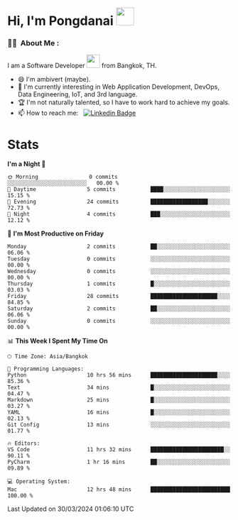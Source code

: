 <h1 align="left">Hi, I'm Pongdanai <img src="https://media.giphy.com/media/hvRJCLFzcasrR4ia7z/giphy.gif" width="40"></h1>

### :man_technologist: &nbsp;About Me :

I am a Software Developer <img src="https://media.giphy.com/media/WUlplcMpOCEmTGBtBW/giphy.gif" width="30"> from Bangkok, TH.

- 😄 I'm ambivert (maybe).
- 🌱 I'm currently interesting in Web Application Development, DevOps, Data Engineering, IoT, and 3rd language.
- 🏆 I'm not naturally talented, so I have to work hard to achieve my goals.
- 📫 How to reach me: &nbsp; [![Linkedin Badge](https://img.shields.io/badge/-pongdanai-blue?style=flat&logo=Linkedin&logoColor=white)](https://www.linkedin.com/in/pongdanai)

# Stats

<!--START_SECTION:waka-->
**I'm a Night 🦉** 

```text
🌞 Morning                0 commits           ░░░░░░░░░░░░░░░░░░░░░░░░░   00.00 % 
🌆 Daytime                5 commits           ████░░░░░░░░░░░░░░░░░░░░░   15.15 % 
🌃 Evening                24 commits          ██████████████████░░░░░░░   72.73 % 
🌙 Night                  4 commits           ███░░░░░░░░░░░░░░░░░░░░░░   12.12 % 
```
📅 **I'm Most Productive on Friday** 

```text
Monday                   2 commits           ██░░░░░░░░░░░░░░░░░░░░░░░   06.06 % 
Tuesday                  0 commits           ░░░░░░░░░░░░░░░░░░░░░░░░░   00.00 % 
Wednesday                0 commits           ░░░░░░░░░░░░░░░░░░░░░░░░░   00.00 % 
Thursday                 1 commits           █░░░░░░░░░░░░░░░░░░░░░░░░   03.03 % 
Friday                   28 commits          █████████████████████░░░░   84.85 % 
Saturday                 2 commits           ██░░░░░░░░░░░░░░░░░░░░░░░   06.06 % 
Sunday                   0 commits           ░░░░░░░░░░░░░░░░░░░░░░░░░   00.00 % 
```


📊 **This Week I Spent My Time On** 

```text
🕑︎ Time Zone: Asia/Bangkok

💬 Programming Languages: 
Python                   10 hrs 56 mins      █████████████████████░░░░   85.36 % 
Text                     34 mins             █░░░░░░░░░░░░░░░░░░░░░░░░   04.47 % 
Markdown                 25 mins             █░░░░░░░░░░░░░░░░░░░░░░░░   03.27 % 
YAML                     16 mins             █░░░░░░░░░░░░░░░░░░░░░░░░   02.13 % 
Git Config               13 mins             ░░░░░░░░░░░░░░░░░░░░░░░░░   01.77 % 

🔥 Editors: 
VS Code                  11 hrs 32 mins      ███████████████████████░░   90.11 % 
PyCharm                  1 hr 16 mins        ██░░░░░░░░░░░░░░░░░░░░░░░   09.89 % 

💻 Operating System: 
Mac                      12 hrs 48 mins      █████████████████████████   100.00 % 
```


 Last Updated on 30/03/2024 01:06:10 UTC
<!--END_SECTION:waka-->
